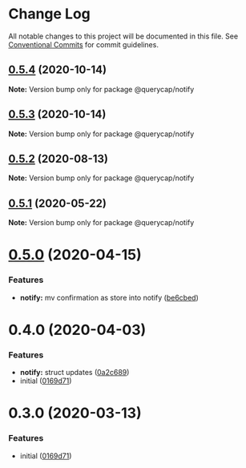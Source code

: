 # Change Log

All notable changes to this project will be documented in this file.
See [Conventional Commits](https://conventionalcommits.org) for commit guidelines.

## [0.5.4](https://github.com/querycap/webappkit/compare/@querycap/notify@0.5.3...@querycap/notify@0.5.4) (2020-10-14)

**Note:** Version bump only for package @querycap/notify





## [0.5.3](https://github.com/querycap/webappkit/compare/@querycap/notify@0.5.2...@querycap/notify@0.5.3) (2020-10-14)

**Note:** Version bump only for package @querycap/notify





## [0.5.2](https://github.com/querycap/webappkit/compare/@querycap/notify@0.5.1...@querycap/notify@0.5.2) (2020-08-13)

**Note:** Version bump only for package @querycap/notify





## [0.5.1](https://github.com/querycap/webappkit/compare/@querycap/notify@0.5.0...@querycap/notify@0.5.1) (2020-05-22)

**Note:** Version bump only for package @querycap/notify





# [0.5.0](https://github.com/querycap/webappkit/compare/@querycap/notify@0.4.0...@querycap/notify@0.5.0) (2020-04-15)


### Features

* **notify:** mv confirmation as store into notify ([be6cbed](https://github.com/querycap/webappkit/commit/be6cbedb6fa3450214c8742f61497a9335373818))





# 0.4.0 (2020-04-03)


### Features

* **notify:** struct updates ([0a2c689](https://github.com/querycap/webappkit/commit/0a2c689b23a8c85d1b2685e2e02978a960e87259))
* initial ([0169d71](https://github.com/querycap/webappkit/commit/0169d7105336e71af8f7b32544ae49e29706b189))





# 0.3.0 (2020-03-13)


### Features

* initial ([0169d71](https://github.com/querycap/webappkit/commit/0169d7105336e71af8f7b32544ae49e29706b189))
